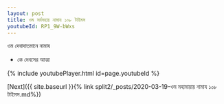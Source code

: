 ```yaml
---
layout: post
title: ওম সর্বসহায় নামায ১০৮ টাইমস
youtubeId: RP1_9W-bWxs
---
```

 
 
 ওম দেবাদাতমানে নামায  
 
 -  কে দেবসের আত্মা 
 
  
 
  
 
 
 
 
 
 


{% include youtubePlayer.html id=page.youtubeId %}
 
[Next]({{ site.baseurl }}{% link  split2/_posts/2020-03-19-ওম মহামায়ায় নামায ১০৮ টাইমস.md%})
 
